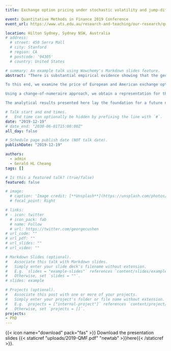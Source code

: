 ```yaml
---
title: Exchange option pricing under stochastic volatility and jump-diffusion dynamics

event: Quantitative Methods in Finance 2019 Conference
event_url: https://www.uts.edu.au/research-and-teaching/our-research/quantitative-finance-research/events/qmf-2019

location: Hilton Sydney, Sydney NSW, Australia
# address:
  # street: 450 Serra Mall
  # city: Stanford
  # region: CA
  # postcode: '94305'
  # country: United States

# summary: An example talk using Wowchemy's Markdown slides feature.
abstract: "There is substantial empirical evidence showing that the geometric Brownian motion assumption of the classical Black-Scholes-Merton model is inadequate in characterizing the full extent of asset price returns observed in the market. As such, recent years have seen a rise in the pricing of options and other financial derivatives using alternative asset price models, including jump-diffusion models, stochastic volatility models, and stochastic volatility jump-diffusion models.

To this end, we examine the price of European and American exchange options under the assumption of stochastic volatility and jump-diffusion (SVJD) dynamics for the underlying asset prices. We also describe parameter restrictions on the instantaneous variance processes and the instantaneous correlation coefficients to ensure that the variances do not explode or make excursions to zero in finite time under any probability measure equivalent to the market measure. Given the risk-neutral dynamics of asset prices and the instantaneous variances, we derive the exchange option pricing integro-partial differential equation (IPDE) and present appropriate initial, boundary, and smooth-fit conditions.

Using a change-of-numeraire approach, we obtain a representation for the European exchange option price in terms of probabilities (under probability measures equivalent to the risk-neutral measure) that the option is in-the-money.  We note that our result has a form similar to Margrabe's formula for European exchange option prices under pure diffusion processes. We also analyze the American case and verify that the American exchange option price can be written in terms of an early exercise representation. We find that the associated early exercise premium can be decomposed into a diffusion and a jump part, consistent with earlier results on American calls and puts.

The analytical results presented here lay the foundation for a future numerical and statistical analysis of exchange option prices under SVJD dynamics."

# Talk start and end times.
#   End time can optionally be hidden by prefixing the line with `#`.
date: "2019-12-19"
# date_end: "2030-06-01T15:00:00Z"
all_day: false

# Schedule page publish date (NOT talk date).
publishDate: "2019-12-19"

authors:
  - admin
  - Gerald HL Cheang
tags: []

# Is this a featured talk? (true/false)
featured: false

# image:
  # caption: 'Image credit: [**Unsplash**](https://unsplash.com/photos/bzdhc5b3Bxs)'
  # focal_point: Right

# links:
# - icon: twitter
  # icon_pack: fab
  # name: Follow
  # url: https://twitter.com/georgecushen
# url_code: ""
# url_pdf: ""
# url_slides: ""
# url_video: ""

# Markdown Slides (optional).
#   Associate this talk with Markdown slides.
#   Simply enter your slide deck's filename without extension.
#   E.g. `slides = "example-slides"` references `content/slides/example-slides.md`.
#   Otherwise, set `slides = ""`.
# slides: example

# Projects (optional).
#   Associate this post with one or more of your projects.
#   Simply enter your project's folder or file name without extension.
#   E.g. `projects = ["internal-project"]` references `content/project/deep-learning/index.md`.
#   Otherwise, set `projects = []`.
projects:
- PhD
---
```


{{< icon name="download" pack="fas" >}} Download the presentation slides {{< staticref "uploads/2019-QMF.pdf" "newtab" >}}here{{< /staticref >}}.
